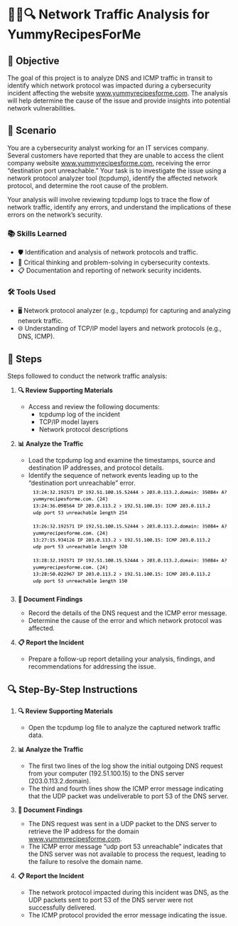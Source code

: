 # 🕵️‍♂️🔍 Network Traffic Analysis for YummyRecipesForMe

## 🎯 Objective
The goal of this project is to analyze DNS and ICMP traffic in transit to identify which network protocol was impacted during a cybersecurity incident affecting the website www.yummyrecipesforme.com. The analysis will help determine the cause of the issue and provide insights into potential network vulnerabilities.

## 📖 Scenario
You are a cybersecurity analyst working for an IT services company. Several customers have reported that they are unable to access the client company website www.yummyrecipesforme.com, receiving the error “destination port unreachable.” Your task is to investigate the issue using a network protocol analyzer tool (tcpdump), identify the affected network protocol, and determine the root cause of the problem.

Your analysis will involve reviewing tcpdump logs to trace the flow of network traffic, identify any errors, and understand the implications of these errors on the network’s security.

### 📚 Skills Learned
- 🛡️ Identification and analysis of network protocols and traffic.
- 🧠 Critical thinking and problem-solving in cybersecurity contexts.
- 📋 Documentation and reporting of network security incidents.

### 🛠️ Tools Used
- 🖥️ Network protocol analyzer (e.g., tcpdump) for capturing and analyzing network traffic.
- 🌐 Understanding of TCP/IP model layers and network protocols (e.g., DNS, ICMP).

## 📝 Steps
Steps followed to conduct the network traffic analysis:

1. **🔍 Review Supporting Materials**
   - Access and review the following documents:
     - tcpdump log of the incident
     - TCP/IP model layers
     - Network protocol descriptions

2. **📊 Analyze the Traffic**
   - Load the tcpdump log and examine the timestamps, source and destination IP addresses, and protocol details.
   - Identify the sequence of network events leading up to the “destination port unreachable” error.
   ![Image Log](logs.png)


3. **📝 Document Findings**
   - Record the details of the DNS request and the ICMP error message.
   - Determine the cause of the error and which network protocol was affected.

4. **📋 Report the Incident**
   - Prepare a follow-up report detailing your analysis, findings, and recommendations for addressing the issue.

## 🔍 Step-By-Step Instructions

1. **🔍 Review Supporting Materials**
   - Open the tcpdump log file to analyze the captured network traffic data.

2. **📊 Analyze the Traffic**
   - The first two lines of the log show the initial outgoing DNS request from your computer (192.51.100.15) to the DNS server (203.0.113.2.domain).
   - The third and fourth lines show the ICMP error message indicating that the UDP packet was undeliverable to port 53 of the DNS server.

3. **📝 Document Findings**
   - The DNS request was sent in a UDP packet to the DNS server to retrieve the IP address for the domain www.yummyrecipesforme.com.
   - The ICMP error message “udp port 53 unreachable” indicates that the DNS server was not available to process the request, leading to the failure to resolve the domain name.

4. **📋 Report the Incident**
   - The network protocol impacted during this incident was DNS, as the UDP packets sent to port 53 of the DNS server were not successfully delivered.
   - The ICMP protocol provided the error message indicating the issue.
